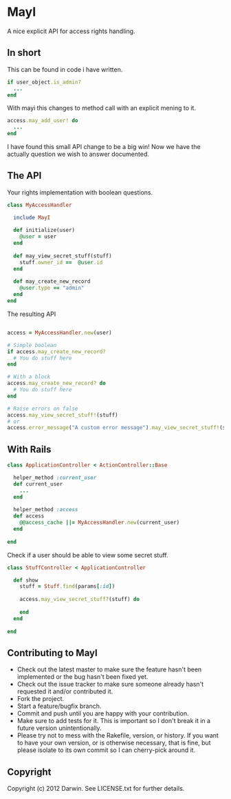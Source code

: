 # MayI

A nice explicit API for access rights handling.

## In short

This can be found in code i have written.

```ruby
if user_object.is_admin?
  ...
end
```

With mayi this changes to method call with an explicit mening to it.

```ruby
access.may_add_user! do
  ...
end
```

I have found this small API change to be a big win! Now we have the actually question we wish to answer documented.


## The API

Your rights implementation with boolean questions.

```ruby
class MyAccessHandler

  include MayI
  
  def initialize(user)
    @user = user
  end
  
  def may_view_secret_stuff(stuff)
    stuff.owner_id ==  @user.id
  end
  
  def may_create_new_record
    @user.type == "admin"
  end
end
```

The resulting API

```ruby

access = MyAccessHandler.new(user)

# Simple boolean
if access.may_create_new_record?
  # You do stuff here
end

# With a block
access.may_create_new_record? do
  # You do stuff here
end

# Raise errors on false
access.may_view_secret_stuff!(stuff)
# or
access.error_message("A custom error message").may_view_secret_stuff!(stuff)

```

## With Rails

```ruby
class ApplicationController < ActionController::Base

  helper_method :current_user
  def current_user 
    ...
  end
  
  helper_method :access
  def access
    @@access_cache ||= MyAccessHandler.new(current_user)
  end
  
end
```

Check if a user should be able to view some secret stuff.

```ruby
class StuffController < ApplicationController

  def show
    stuff = Stuff.find(params[:id])
    
    access.may_view_secret_stuff?(stuff) do
    
    end
  end
  
end
```


## Contributing to MayI
 
* Check out the latest master to make sure the feature hasn't been implemented or the bug hasn't been fixed yet.
* Check out the issue tracker to make sure someone already hasn't requested it and/or contributed it.
* Fork the project.
* Start a feature/bugfix branch.
* Commit and push until you are happy with your contribution.
* Make sure to add tests for it. This is important so I don't break it in a future version unintentionally.
* Please try not to mess with the Rakefile, version, or history. If you want to have your own version, or is otherwise necessary, that is fine, but please isolate to its own commit so I can cherry-pick around it.

## Copyright

Copyright (c) 2012 Darwin. See LICENSE.txt for
further details.

